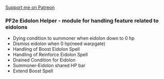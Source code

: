 [Support me on Patreon](https://www.patreon.com/reyzor1991)

### PF2e Eidolon Helper - module for handling feature related to eidolons

- Dying condition to summoner when eidolon down to 0 hp
- Dismiss eidolon when 0 hp(need warpgate)
- Handling of Boost Eidolon Spell
- Handling of Reinforce Eidolon Spell
- Drained Condition for Eidolon
- Summoner-Eidolon shared HP bar 
- Extend Boost Spell